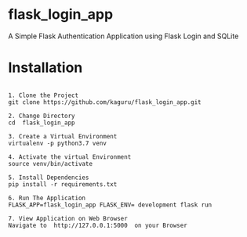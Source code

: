 # flask_login_app
A Simple Flask Authentication Application using Flask Login and SQLite 

# Installation

```

1. Clone the Project
git clone https://github.com/kaguru/flask_login_app.git

2. Change Directory
cd  flask_login_app

3. Create a Virtual Environment
virtualenv -p python3.7 venv

4. Activate the virtual Environment
source venv/bin/activate

5. Install Dependencies
pip install -r requirements.txt

6. Run The Application
FLASK_APP=flask_login_app FLASK_ENV= development flask run

7. View Application on Web Browser 
Navigate to  http://127.0.0.1:5000  on your Browser
```
